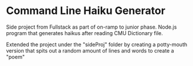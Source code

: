 # Command Line Haiku Generator

Side project from Fullstack as part of on-ramp to junior phase.
Node.js program that generates haikus after reading CMU Dictionary file. 

Extended the project under the "sideProj" folder by creating a potty-mouth version that spits out a random amount of lines and words to create a "poem"
